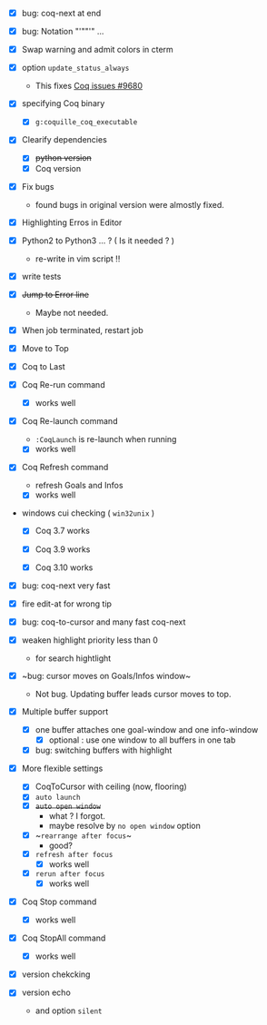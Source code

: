 
- [x] bug: coq-next at end
- [x] bug: Notation "'""'" ...
- [x] Swap warning and admit colors in cterm

- [x] option `update_status_always`
  - This fixes [Coq issues #9680](https://github.com/coq/coq/issues/9680)

- [x] specifying Coq binary
  - [x] `g:coquille_coq_executable`
- [x] Clearify dependencies
  - [x] ~~python version~~
  - [x] Coq version
- [x] Fix bugs
  - found bugs in original version were almostly fixed.
- [x] Highlighting Erros in Editor
- [x] Python2 to Python3 ... ? ( Is it needed ? )
  - re-write in vim script !!
- [x] write tests

- [x] ~~Jump to Error line~~
  - Maybe not needed.

- [x] When job terminated, restart job
- [x] Move to Top
- [x] Coq to Last
- [x] Coq Re-run command
  - [x] works well
- [x] Coq Re-launch command
  - `:CoqLaunch` is re-launch when running
  - [x] works well
- [x] Coq Refresh command
  - refresh Goals and Infos
  - [x] works well

- windows cui checking ( `win32unix` )
  - [x] Coq 3.7 works
  - [x] Coq 3.9 works
  - [x] Coq 3.10 works


- [x] bug: coq-next very fast

- [x] fire edit-at for wrong tip
- [x] bug: coq-to-cursor and many fast coq-next

- [x] weaken highlight priority less than 0
  - for search hightlight

- [x] ~bug: cursor moves on Goals/Infos window~
  - Not bug. Updating buffer leads cursor moves to top.

- [x] Multiple buffer support
  - [x] one buffer attaches one goal-window and one info-window
    - [x] optional : use one window to all buffers in one tab
  - [x] bug: switching buffers with highlight
- [x] More flexible settings
  - [x] CoqToCursor with ceiling (now, flooring)
  - [x] `auto launch`
  - [x] ~~`auto open window`~~
    - what ? I forgot.
    - maybe resolve by `no open window` option
  - [x] ~`rearrange after focus`~
    - good?
  - [x] `refresh after focus`
    - [x] works well
  - [x] `rerun after focus`
    - [x] works well
- [x] Coq Stop command
  - [x] works well
- [x] Coq StopAll command
  - [x] works well

- [x] version chekcking
- [x] version echo
  - and option `silent`
